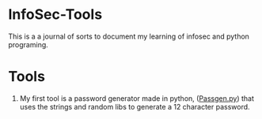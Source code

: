 # InfoSec-Tools
This is a a journal of sorts to document my learning of infosec and python programing. 

# Tools
1.  My first tool is a password generator made in python, ([Passgen.py](https://github.com/Destituentt/InfoSec-Tools/blob/main/Passgen.py)) that uses the strings and random libs to generate a 12 character password. 
